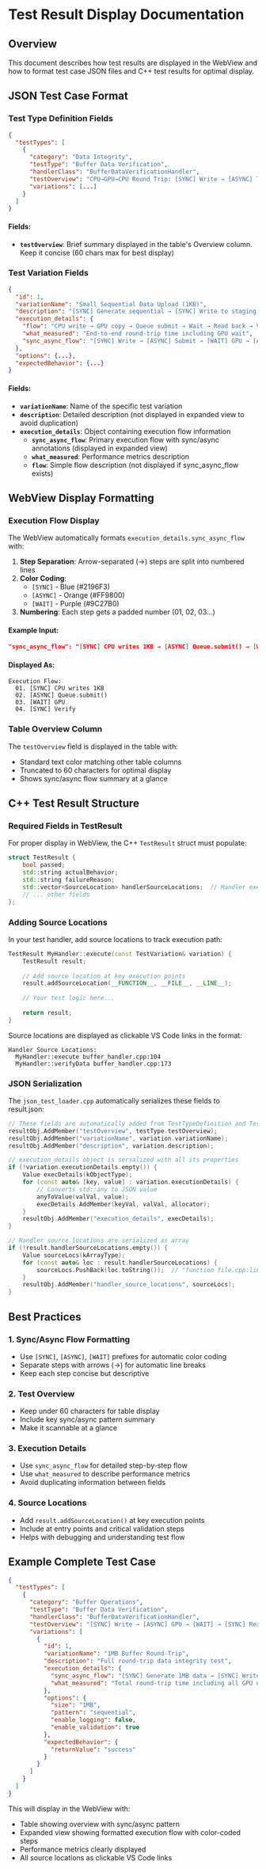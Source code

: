 # Test Result Display Documentation

## Overview
This document describes how test results are displayed in the WebView and how to format test case JSON files and C++ test results for optimal display.

## JSON Test Case Format

### Test Type Definition Fields

```json
{
  "testTypes": [
    {
      "category": "Data Integrity",
      "testType": "Buffer Data Verification",
      "handlerClass": "BufferDataVerificationHandler",
      "testOverview": "CPU→GPU→CPU Round Trip: [SYNC] Write → [ASYNC] Transfer → [WAIT] GPU → [ASYNC] Read → [SYNC] Verify",
      "variations": [...]
    }
  ]
}
```

#### Fields:
- **`testOverview`**: Brief summary displayed in the table's Overview column. Keep it concise (60 chars max for best display)

### Test Variation Fields

```json
{
  "id": 1,
  "variationName": "Small Sequential Data Upload (1KB)",
  "description": "[SYNC] Generate sequential → [SYNC] Write to staging → [ASYNC] GPU transfer → [WAIT] GPU → [ASYNC] Read → [SYNC] Verify",
  "execution_details": {
    "flow": "CPU write → GPU copy → Queue submit → Wait → Read back → Verify",
    "what_measured": "End-to-end round-trip time including GPU wait",
    "sync_async_flow": "[SYNC] Write → [ASYNC] Submit → [WAIT] GPU → [ASYNC] Map → [SYNC] Verify"
  },
  "options": {...},
  "expectedBehavior": {...}
}
```

#### Fields:
- **`variationName`**: Name of the specific test variation
- **`description`**: Detailed description (not displayed in expanded view to avoid duplication)
- **`execution_details`**: Object containing execution flow information
  - **`sync_async_flow`**: Primary execution flow with sync/async annotations (displayed in expanded view)
  - **`what_measured`**: Performance metrics description
  - **`flow`**: Simple flow description (not displayed if sync_async_flow exists)

## WebView Display Formatting

### Execution Flow Display

The WebView automatically formats `execution_details.sync_async_flow` with:

1. **Step Separation**: Arrow-separated (→) steps are split into numbered lines
2. **Color Coding**:
   - `[SYNC]` - Blue (#2196F3)
   - `[ASYNC]` - Orange (#FF9800)
   - `[WAIT]` - Purple (#9C27B0)
3. **Numbering**: Each step gets a padded number (01, 02, 03...)

#### Example Input:
```json
"sync_async_flow": "[SYNC] CPU writes 1KB → [ASYNC] Queue.submit() → [WAIT] GPU → [SYNC] Verify"
```

#### Displayed As:
```
Execution Flow:
  01. [SYNC] CPU writes 1KB
  02. [ASYNC] Queue.submit()
  03. [WAIT] GPU
  04. [SYNC] Verify
```

### Table Overview Column

The `testOverview` field is displayed in the table with:
- Standard text color matching other table columns
- Truncated to 60 characters for optimal display
- Shows sync/async flow summary at a glance

## C++ Test Result Structure

### Required Fields in TestResult

For proper display in WebView, the C++ `TestResult` struct must populate:

```cpp
struct TestResult {
    bool passed;
    std::string actualBehavior;
    std::string failureReason;
    std::vector<SourceLocation> handlerSourceLocations;  // Handler execution path
    // ... other fields
};
```

### Adding Source Locations

In your test handler, add source locations to track execution path:

```cpp
TestResult MyHandler::execute(const TestVariation& variation) {
    TestResult result;
    
    // Add source location at key execution points
    result.addSourceLocation(__FUNCTION__, __FILE__, __LINE__);
    
    // Your test logic here...
    
    return result;
}
```

Source locations are displayed as clickable VS Code links in the format:
```
Handler Source Locations:
  MyHandler::execute buffer_handler.cpp:104
  MyHandler::verifyData buffer_handler.cpp:173
```

### JSON Serialization

The `json_test_loader.cpp` automatically serializes these fields to result.json:

```cpp
// These fields are automatically added from TestTypeDefinition and TestVariation:
resultObj.AddMember("testOverview", testType.testOverview);
resultObj.AddMember("variationName", variation.variationName);
resultObj.AddMember("description", variation.description);

// execution_details object is serialized with all its properties
if (!variation.executionDetails.empty()) {
    Value execDetails(kObjectType);
    for (const auto& [key, value] : variation.executionDetails) {
        // Converts std::any to JSON value
        anyToValue(valVal, value);
        execDetails.AddMember(keyVal, valVal, allocator);
    }
    resultObj.AddMember("execution_details", execDetails);
}

// Handler source locations are serialized as array
if (!result.handlerSourceLocations.empty()) {
    Value sourceLocs(kArrayType);
    for (const auto& loc : result.handlerSourceLocations) {
        sourceLocs.PushBack(loc.toString());  // "function file.cpp:line"
    }
    resultObj.AddMember("handler_source_locations", sourceLocs);
}
```

## Best Practices

### 1. Sync/Async Flow Formatting
- Use `[SYNC]`, `[ASYNC]`, `[WAIT]` prefixes for automatic color coding
- Separate steps with arrows (→) for automatic line breaks
- Keep each step concise but descriptive

### 2. Test Overview
- Keep under 60 characters for table display
- Include key sync/async pattern summary
- Make it scannable at a glance

### 3. Execution Details
- Use `sync_async_flow` for detailed step-by-step flow
- Use `what_measured` to describe performance metrics
- Avoid duplicating information between fields

### 4. Source Locations
- Add `result.addSourceLocation()` at key execution points
- Include at entry points and critical validation steps
- Helps with debugging and understanding test flow

## Example Complete Test Case

```json
{
  "testTypes": [
    {
      "category": "Buffer Operations",
      "testType": "Buffer Data Verification",
      "handlerClass": "BufferDataVerificationHandler",
      "testOverview": "[SYNC] Write → [ASYNC] GPU → [WAIT] → [SYNC] Read",
      "variations": [
        {
          "id": 1,
          "variationName": "1MB Buffer Round-Trip",
          "description": "Full round-trip data integrity test",
          "execution_details": {
            "sync_async_flow": "[SYNC] Generate 1MB data → [SYNC] Write to staging → [ASYNC] Copy to GPU → [WAIT] Queue.onSubmittedWorkDone → [ASYNC] mapAsync readback → [WAIT] Promise → [SYNC] Verify data integrity",
            "what_measured": "Total round-trip time including all GPU operations"
          },
          "options": {
            "size": "1MB",
            "pattern": "sequential",
            "enable_logging": false,
            "enable_validation": true
          },
          "expectedBehavior": {
            "returnValue": "success"
          }
        }
      ]
    }
  ]
}
```

This will display in the WebView with:
- Table showing overview with sync/async pattern
- Expanded view showing formatted execution flow with color-coded steps
- Performance metrics clearly displayed
- All source locations as clickable VS Code links